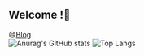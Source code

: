 ## Welcome !👋

<!--
**hyeon0520/hyeon0520** is a ✨ _special_ ✨ repository because its `README.md` (this file) appears on your GitHub profile.

Here are some ideas to get you started:

- 🔭 I’m currently working on Eco AI in Hanbat university
- 🌱 I’m currently learning ... AI
- 👯 I’m looking to collaborate on ...
- 🤔 I’m looking for help with ...
- 💬 Ask me about ...
- 📫 How to reach me: ...
- 😄 Pronouns: ...
- ⚡ Fun fact: ...
-->
😄[Blog](https://blog.naver.com/mfireon)<br/>
![Anurag's GitHub stats](https://github-readme-stats.vercel.app/api?username=hyeon0520&show_icons=true&theme=nord&width=300)
![Top Langs](https://github-readme-stats.vercel.app/api/top-langs/?username=hyeon0520&show_icons=true&layout=donut&theme=nord)
